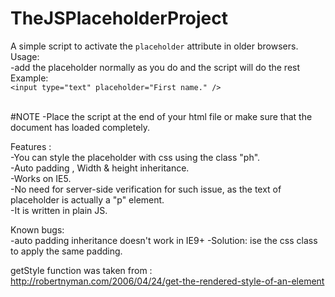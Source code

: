 # TheJSPlaceholderProject
A simple script to activate the `placeholder` attribute in older browsers.<br />
Usage:<br />
  -add the placeholder normally as you do and the script will do the rest<br />
Example:<br />
  `<input type="text" placeholder="First name." />`<br /><br />



#NOTE
  -Place the script at the end of your html file or make sure that the document has loaded completely.  

Features :<br />
  -You can style the placeholder with css using the class "ph".<br />
  -Auto padding , Width & height inheritance.<br />
  -Works on IE5.<br />
  -No need for server-side verification for such issue, as the text of placeholder is actually a "p" element.<br />
  -It is written in plain JS.<br />
  
Known bugs:<br />
  -auto padding inheritance doesn't work in IE9+
  -Solution: ise the css class to apply the same padding.
  
getStyle function was taken from : http://robertnyman.com/2006/04/24/get-the-rendered-style-of-an-element<br />
